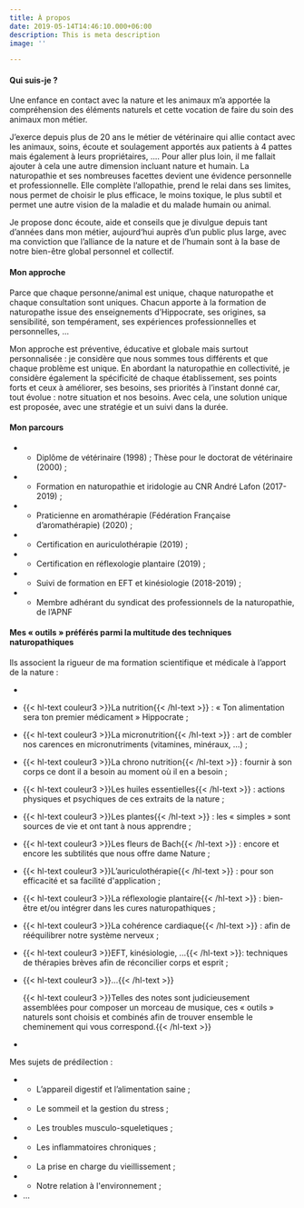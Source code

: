 ```yaml
---
title: À propos
date: 2019-05-14T14:46:10.000+06:00
description: This is meta description
image: ''

---
```

#### Qui suis-je ?

Une enfance en contact avec la nature et les animaux m’a apportée la compréhension des éléments naturels et cette vocation de faire du soin des animaux mon métier.

J’exerce depuis plus de 20 ans le métier de vétérinaire qui allie contact avec les animaux, soins, écoute et soulagement apportés aux patients à 4 pattes mais également à leurs propriétaires, .... Pour aller plus loin, il me fallait ajouter à cela une autre dimension incluant nature et humain. La naturopathie et ses nombreuses facettes devient une évidence personnelle et professionnelle. Elle complète l’allopathie, prend le relai dans ses limites, nous permet de choisir le plus efficace, le moins toxique, le plus subtil et permet une autre vision de la maladie et du malade humain ou animal.

Je propose donc écoute, aide et conseils que je divulgue depuis tant d’années dans mon métier, aujourd‘hui auprès d’un public plus large, avec ma conviction que l’alliance de la nature et de l’humain sont à la base de notre bien-être global personnel et collectif.

#### Mon approche

Parce que chaque personne/animal est unique, chaque naturopathe et chaque consultation sont uniques. Chacun apporte à la formation de naturopathe issue des enseignements d’Hippocrate, ses origines, sa sensibilité, son tempérament, ses expériences professionnelles et personnelles, ...

Mon approche est préventive, éducative et globale mais surtout personnalisée : je considère que nous sommes tous différents et que chaque problème est unique. En abordant la naturopathie en collectivité, je considère également la spécificité de chaque établissement, ses points forts et ceux à améliorer, ses besoins, ses priorités à l’instant donné car, tout évolue : notre situation et nos besoins. Avec cela, une solution unique est proposée, avec une stratégie et un suivi dans la durée.

#### Mon parcours

* 
  * Diplôme de vétérinaire (1998) ; Thèse pour le doctorat de vétérinaire (2000) ;
* 
  * Formation en naturopathie et iridologie au CNR André Lafon (2017-2019) ;
* 
  * Praticienne en aromathérapie (Fédération Française d’aromathérapie) (2020) ;
* 
  * Certification en auriculothérapie (2019) ;
* 
  * Certification en réflexologie plantaire (2019) ;
* 
  * Suivi de formation en EFT et kinésiologie (2018-2019) ;
* 
  * Membre adhérant du syndicat des professionnels de la naturopathie, de l’APNF

#### Mes « outils » préférés parmi la multitude des techniques naturopathiques

Ils associent la rigueur de ma formation scientifique et médicale à l’apport de la nature :

* 
* {{< hl-text couleur3 >}}La nutrition{{< /hl-text >}} : « Ton alimentation sera ton premier médicament » Hippocrate ;
* {{< hl-text couleur3 >}}La micronutrition{{< /hl-text >}} : art de combler nos carences en micronutriments (vitamines, minéraux, …) ;
* {{< hl-text couleur3 >}}La chrono nutrition{{< /hl-text >}} : fournir à son corps ce dont il a besoin au moment où il en a besoin ;
* {{< hl-text couleur3 >}}Les huiles essentielles{{< /hl-text >}} : actions physiques et psychiques de ces extraits de la nature ;
* {{< hl-text couleur3 >}}Les plantes{{< /hl-text >}} : les « simples » sont sources de vie et ont tant à nous apprendre ;
* {{< hl-text couleur3 >}}Les fleurs de Bach{{< /hl-text >}} : encore et encore les subtilités que nous offre dame Nature ;
* {{< hl-text couleur3 >}}L’auriculothérapie{{< /hl-text >}} : pour son efficacité et sa facilité d'application  ;
* {{< hl-text couleur3 >}}La réflexologie plantaire{{< /hl-text >}} : bien-être et/ou intégrer dans les cures naturopathiques ;
* {{< hl-text couleur3 >}}La cohérence cardiaque{{< /hl-text >}} : afin de rééquilibrer notre système nerveux ;
*  {{< hl-text couleur3 >}}EFT, kinésiologie, ...{{< /hl-text >}}: techniques de thérapies brèves afin de réconcilier corps et esprit ;
* {{< hl-text couleur3 >}}...{{< /hl-text >}}

  {{< hl-text couleur3 >}}Telles des notes sont judicieusement assemblées pour composer un morceau de musique, ces « outils » naturels sont choisis et combinés afin de trouver ensemble le cheminement qui vous correspond.{{< /hl-text >}}
* 

  Mes sujets de prédilection :


* 
  * L’appareil digestif et l’alimentation saine ;
* 
  * Le sommeil et la gestion du stress ;
* 
  * Les troubles musculo-squeletiques ;
* 
  * Les inflammatoires chroniques ;
* 
  * La prise en charge du vieillissement ;
* 
  * Notre relation à l'environnement ;
* ...